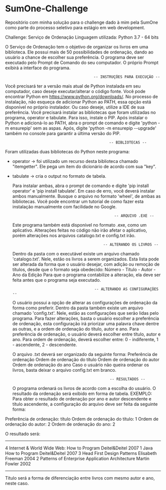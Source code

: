 # SumOne-Challenge
Repositório com minha solução para o challenge dado à mim pela SumOne como parte do processo seletivo para estágio em web development.

Challenge: Serviço de Ordenação
Linguagem utilizada: Python 3.7 - 64 bits

  O Serviço de Ordenação tem o objetivo de organizar os livros em uma biblioteca. Ele possui mais de 50 possibilidades de ordenação, dando ao usuário a chance de escolher sua preferência.
O programa deve ser executado pelo Prompt de Comando do seu computador. O próprio Prompt exibirá a interface do programa.

                                            -- INSTRUÇÕES PARA EXECUÇÃO --
  Você precisará ter a versão mais atual de Python instalada em seu computador, caso deseje executar/alterar o código fonte. Você pode encontrar Python em https://www.python.org/downloads/. No processo de instalação, não esqueça de adicionar Python ao PATH, essa opção está disponível no próprio instalador. Ou caso deseje, utilize a IDE de sua preferência.
  Você precisará instalar as bibliotecas que foram utilizadas no programa, operator e tabulate. Para isso, instale o PIP. Após instalar o Python e adicioná-lo ao PATH, abra o prompt de comando e digite 'python -m ensurepip' sem as aspas. Após, digite 'python -m ensurepip --upgrade' também no console para garantir a última versão do PIP. 

                                                   -- BIBLIOTECAS --
  Foram utilizadas duas bibliotecas do Python neste programa:
 
- operator -> foi utilizado um recurso desta biblioteca chamado "itemgetter". Ele pega um item do dicionário de acordo com sua "key".
- tabulate -> cria o output no formato de tabela.

  Para instalar ambas, abra o prompt de comando e digite 'pip install operator' e 'pip install tabulate'. Em caso de erro, você deverá instalar ambos manualmente. Busque o arquivo no formato 'wheel', de ambas as bibliotecas. Você pode encontrar um tutorial de como fazer esta instalação manualmente com facilidade no Google.

                                                    -- ARQUIVO .EXE --
  Este programa também está disponível no formato .exe, como um aplicativo. Alterações feitas no código não irão afetar o aplicativo, porém alterações nos arquivos catalogo.txt e config.txt irão. 

                                               -- ALTERANDO OS LIVROS --
  Dentro da pasta com o executável existe um arquivo chamado 'catalogo.txt'. Nele, estão os livros a serem organizados. Esta lista pode ser alterada da forma que o usuário desejar, com adição ou remoção de títulos, desde que o formato seja obedecido:
Número - Título - Autor - Ano da Edição
Para que o programa contabilize a alteração, ela deve ser feita antes que o programa seja executado.

                                           -- ALTERANDO AS CONFIGURAÇÕES --
  O usuário possui a opção de alterar as configurações de ordenação da forma como preferir. Dentro da pasta também existe um arquivo chamado 'config.txt'. Nele, estão as configurações que serão lidas pelo programa. Para fazer alterações, basta o usuário escolher a preferência de ordenação, esta configuração irá priorizar uma palavra chave dentre as outras, e a ordem de ordenação do título, autor e ano. Para preferência de ordenação, o usuário deverá escolher entre título, autor e ano. Para ordem de ordenação, deverá escolher entre: 0 - indiferente, 1 - ascendente, 2 - descendente.
  
  O arquivo .txt deverá ser organizado da seguinte forma:
 Preferência de ordenação
 Ordem de ordenação do título
 Ordem de ordenação do autor
 Ordem de ordenação do ano
  Caso o usuário não queira ordenar os livros, basta deixar o arquivo config.txt em branco.

                                                  -- RESULTADOS --
  O programa ordenará os livros de acordo com a escolha do usuário. O resultado da ordenação será exibido em forma de tabela.
EXEMPLO:
  Para obter o resultado de ordenação por ano e autor descendente e título ascendente, a configuração do arquivo deve ser feita da seguinte forma:

Preferência de ordenação: título
Ordem de ordenação do título: 1
Ordem de ordenação do autor: 2
Ordem de ordenação do ano: 2

  O resultado será:
-  -----------------------------------------------  -----------------  ----
4  Internet & World Wide Web: How to Program        Deitel&Deitel      2007
1  Java How to Program                              Deitel&Deitel      2007
3  Head First Design Patterns                       Elisabeth Freeman  2004
2  Patterns of Enterprise Application Architecture  Martin Fowler      2002
-  -----------------------------------------------  -----------------  ---- 

  Título será a forma de diferenciação entre livros com mesmo autor e ano, neste caso. 
